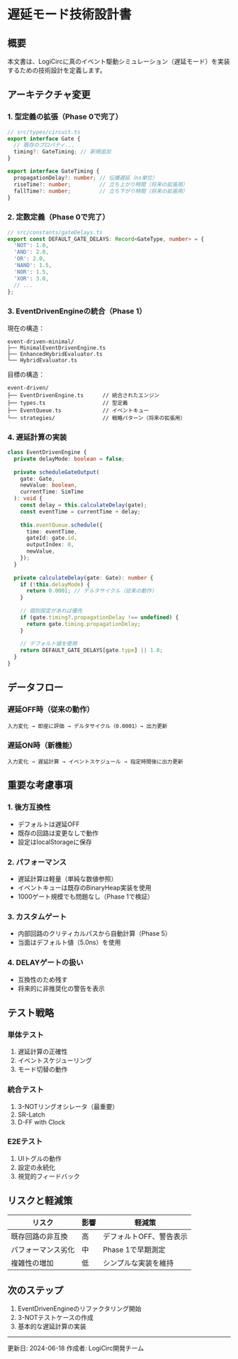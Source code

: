 # 遅延モード技術設計書

## 概要

本文書は、LogiCircに真のイベント駆動シミュレーション（遅延モード）を実装するための技術設計を定義します。

## アーキテクチャ変更

### 1. 型定義の拡張（Phase 0で完了）

```typescript
// src/types/circuit.ts
export interface Gate {
  // 既存のプロパティ...
  timing?: GateTiming; // 新規追加
}

export interface GateTiming {
  propagationDelay?: number; // 伝播遅延（ns単位）
  riseTime?: number;         // 立ち上がり時間（将来の拡張用）
  fallTime?: number;         // 立ち下がり時間（将来の拡張用）
}
```

### 2. 定数定義（Phase 0で完了）

```typescript
// src/constants/gateDelays.ts
export const DEFAULT_GATE_DELAYS: Record<GateType, number> = {
  'NOT': 1.0,
  'AND': 2.0,
  'OR': 2.0,
  'NAND': 1.5,
  'NOR': 1.5,
  'XOR': 3.0,
  // ...
};
```

### 3. EventDrivenEngineの統合（Phase 1）

現在の構造：
```
event-driven-minimal/
├── MinimalEventDrivenEngine.ts
├── EnhancedHybridEvaluator.ts
└── HybridEvaluator.ts
```

目標の構造：
```
event-driven/
├── EventDrivenEngine.ts      // 統合されたエンジン
├── types.ts                  // 型定義
├── EventQueue.ts             // イベントキュー
└── strategies/               // 戦略パターン（将来の拡張用）
```

### 4. 遅延計算の実装

```typescript
class EventDrivenEngine {
  private delayMode: boolean = false;
  
  private scheduleGateOutput(
    gate: Gate,
    newValue: boolean,
    currentTime: SimTime
  ): void {
    const delay = this.calculateDelay(gate);
    const eventTime = currentTime + delay;
    
    this.eventQueue.schedule({
      time: eventTime,
      gateId: gate.id,
      outputIndex: 0,
      newValue,
    });
  }
  
  private calculateDelay(gate: Gate): number {
    if (!this.delayMode) {
      return 0.0001; // デルタサイクル（従来の動作）
    }
    
    // 個別設定があれば優先
    if (gate.timing?.propagationDelay !== undefined) {
      return gate.timing.propagationDelay;
    }
    
    // デフォルト値を使用
    return DEFAULT_GATE_DELAYS[gate.type] || 1.0;
  }
}
```

## データフロー

### 遅延OFF時（従来の動作）
```
入力変化 → 即座に評価 → デルタサイクル（0.0001）→ 出力更新
```

### 遅延ON時（新機能）
```
入力変化 → 遅延計算 → イベントスケジュール → 指定時間後に出力更新
```

## 重要な考慮事項

### 1. 後方互換性
- デフォルトは遅延OFF
- 既存の回路は変更なしで動作
- 設定はlocalStorageに保存

### 2. パフォーマンス
- 遅延計算は軽量（単純な数値参照）
- イベントキューは既存のBinaryHeap実装を使用
- 1000ゲート規模でも問題なし（Phase 1で検証）

### 3. カスタムゲート
- 内部回路のクリティカルパスから自動計算（Phase 5）
- 当面はデフォルト値（5.0ns）を使用

### 4. DELAYゲートの扱い
- 互換性のため残す
- 将来的に非推奨化の警告を表示

## テスト戦略

### 単体テスト
1. 遅延計算の正確性
2. イベントスケジューリング
3. モード切替の動作

### 統合テスト
1. 3-NOTリングオシレータ（最重要）
2. SR-Latch
3. D-FF with Clock

### E2Eテスト
1. UIトグルの動作
2. 設定の永続化
3. 視覚的フィードバック

## リスクと軽減策

| リスク | 影響 | 軽減策 |
|--------|------|--------|
| 既存回路の非互換 | 高 | デフォルトOFF、警告表示 |
| パフォーマンス劣化 | 中 | Phase 1で早期測定 |
| 複雑性の増加 | 低 | シンプルな実装を維持 |

## 次のステップ

1. EventDrivenEngineのリファクタリング開始
2. 3-NOTテストケースの作成
3. 基本的な遅延計算の実装

---

更新日: 2024-06-18
作成者: LogiCirc開発チーム